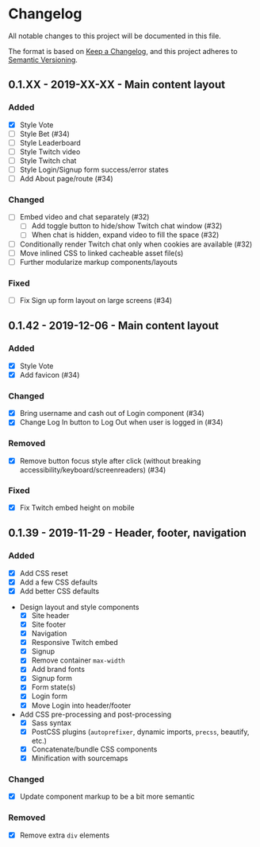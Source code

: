 # Changelog
All notable changes to this project will be documented in this file.

The format is based on [Keep a Changelog](changelog),
and this project adheres to [Semantic Versioning](semver).

<!--
## X.X.X - XXXX-XX-XX - XXXXXX

### Added
### Changed
### Deprecated
### Removed
### Fixed
### Security
-->

## 0.1.XX - 2019-XX-XX - Main content layout

### Added
- [x] Style Vote
- [ ] Style Bet (#34)
- [ ] Style Leaderboard
- [ ] Style Twitch video
- [ ] Style Twitch chat
- [ ] Style Login/Signup form success/error states
- [ ] Add About page/route (#34)

### Changed
- [ ] Embed video and chat separately (#32)
  - [ ] Add toggle button to hide/show Twitch chat window (#32)
  - [ ] When chat is hidden, expand video to fill the space (#32)
- [ ] Conditionally render Twitch chat only when cookies are available (#32)
- [ ] Move inlined CSS to linked cacheable asset file(s)
- [ ] Further modularize markup components/layouts

### Fixed
- [ ] Fix Sign up form layout on large screens (#34)

## 0.1.42 - 2019-12-06 - Main content layout

### Added
- [x] Style Vote
- [x] Add favicon (#34)

### Changed
- [x] Bring username and cash out of Login component (#34)
- [x] Change Log In button to Log Out when user is logged in (#34)

### Removed
- [x] Remove button focus style after click (without breaking accessibility/keyboard/screenreaders) (#34)

### Fixed
- [x] Fix Twitch embed height on mobile

## 0.1.39 - 2019-11-29 - Header, footer, navigation

### Added
- [x] Add CSS reset
- [x] Add a few CSS defaults
- [x] Add better CSS defaults
- Design layout and style components
  - [x] Site header
  - [x] Site footer
  - [x] Navigation
  - [x] Responsive Twitch embed
  - [x] Signup
  - [x] Remove container `max-width`
  - [x] Add brand fonts
  - [x] Signup form
  - [x] Form state(s)
  - [x] Login form
  - [x] Move Login into header/footer
- Add CSS pre-processing and post-processing
  - [x] Sass syntax
  - [x] PostCSS plugins (`autoprefixer`, dynamic imports, `precss`, beautify, etc.)
  - [x] Concatenate/bundle CSS components
  - [x] Minification with sourcemaps

### Changed
- [x] Update component markup to be a bit more semantic

### Removed
- [x] Remove extra `div` elements

[changelog]: https://keepachangelog.com/en/1.0.0/
[semver]: https://semver.org/spec/v2.0.0.html
